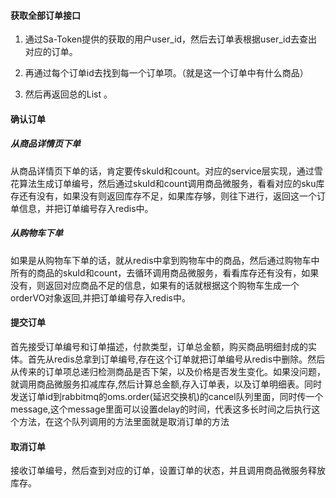 #### 获取全部订单接口

1. 通过Sa-Token提供的获取的用户user_id，然后去订单表根据user_id去查出对应的订单。

2. 再通过每个订单id去找到每一个订单项。（就是这一个订单中有什么商品）

3. 然后再返回总的List<orderVO>  。

#### 确认订单
##### 从商品详情页下单
从商品详情页下单的话，肯定要传skuId和count。对应的service层实现，通过雪花算法生成订单编号，然后通过skuId和count调用商品微服务，看看对应的sku库存还有没有，如果没有则返回库存不足，如果库存够，则往下进行，返回这一个订单信息，并把订单编号存入redis中。 
##### 从购物车下单
如果是从购物车下单的话，就从redis中拿到购物车中的商品，然后通过购物车中所有的商品的skuId和count，去循环调用商品微服务，看看库存还有没有，如果没有，则返回对应商品不足的信息，如果有的话就根据这个购物车生成一个orderVO对象返回,并把订单编号存入redis中。
#### 提交订单
首先接受订单编号和订单描述，付款类型，订单总金额，购买商品明细封成的实体。首先从redis总拿到订单编号,存在这个订单就把订单编号从redis中删除。然后从传来的订单项总递归检测商品是否下架，以及价格是否发生变化。如果没问题，就调用商品微服务扣减库存,然后计算总金额,存入订单表，以及订单明细表。同时发送订单id到rabbitmq的oms.order(延迟交换机)的cancel队列里面，同时传一个message,这个message里面可以设置delay的时间，代表这多长时间之后执行这个方法，在这个队列调用的方法里面就是取消订单的方法
#### 取消订单
接收订单编号，然后查到对应的订单，设置订单的状态，并且调用商品微服务释放库存。
